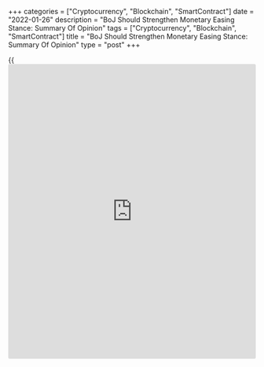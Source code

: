 +++
categories = ["Cryptocurrency", "Blockchain", "SmartContract"]
date = "2022-01-26"
description = "BoJ Should Strengthen Monetary Easing Stance: Summary Of Opinion"
tags = ["Cryptocurrency", "Blockchain", "SmartContract"]
title = "BoJ Should Strengthen Monetary Easing Stance: Summary Of Opinion"
type = "post"
+++

{{<iframe id="large-banner" src="https://www.bounty.group/#slide=25.0" width="100%" height="600" scrolling="no" style="border: 0px solid rgb(216, 221, 230); border-radius: 3px;">}}

Some [policy](https://www.fintechee.com/policy/)makers stressed that the Bank of Japan should strengthen its
monetary easing stance with a view to improving the output gap and
inflation expectations, and thereby achieve an economic recovery and the
price stability target early.

According to the Summary of Opinion of the meeting held on January 17
and 18, consumer price inflation is likely to increase gradually, albeit
with fluctuations, with the output gap improving and cost increases
being passed on to consumer prices.

Some members expect the year-on-year rate of change in the consumer
price index to reach around 1.5 percent temporarily in the first half of
2022.

Further, members viewed that the Bank should closely monitor the impact
of COVID-19 and not hesitate to take additional easing measures if
necessary.

Another report from the Bank of Japan showed that the corporate services
producer price index rose at a steady pace of 1.1 percent on a yearly
basis in December. Economists had forecast an increase of 1.0 percent.

Month-on-month, the services PPI gained 0.3 percent after rising 0.2
percent in November.

For comments and feedback [contact](https://www.playgroundfx.com/contact/): editorial@rtt[news](https://www.letsplayfx.com/blog/forex-news-website/).com

[Economic News][1]

 **What parts of the world are seeing the best (and worst) economic
performances lately? Click[here][2] to check out our [Econ Scorecard][2]
and find out! See up-to-the-moment [ranking](https://www.playgroundfx.com/blog/crypto-exchange-ranking/)s for the best and worst
performers in [GDP][3], [unemployment rate][4], [inflation][5] and much
more.**

   1. www.rtt[news](https://www.letsplayfx.com/blog/forex-news-website/).com/Content/EconomicNews.aspx
   2. www.rtt[news](https://www.letsplayfx.com/blog/forex-news-website/).com/economic-scorecard/world-rank/industrial-production/highest-performance.aspx
   3. www.rtt[news](https://www.letsplayfx.com/blog/forex-news-website/).com/economic-scorecard/world-rank/GDP/highest-performance.aspx
   4. www.rtt[news](https://www.letsplayfx.com/blog/forex-news-website/).com/economic-scorecard/world-rank/unemployment-rate/lowest-performance.aspx
   5. www.rtt[news](https://www.letsplayfx.com/blog/forex-news-website/).com/economic-scorecard/world-rank/CPI/highest-performance.aspx